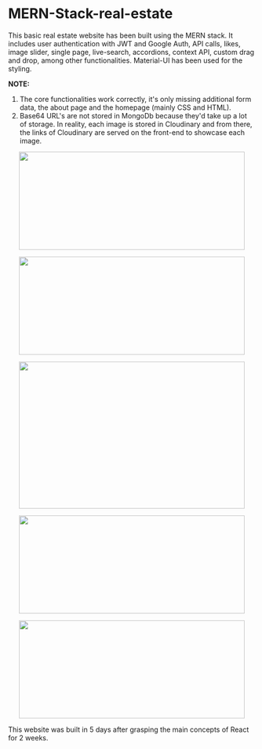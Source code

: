 # MERN-Stack-real-estate
This basic real estate website has been built using the MERN stack. It includes user authentication with JWT and Google Auth, API calls, likes, image slider, single page, live-search, accordions, context API, custom drag and drop, among other functionalities. Material-UI has been used for the styling. 

<b>NOTE:</b>

1. The core functionalities work correctly, it's only missing additional form data, the about page and the homepage (mainly CSS and HTML).
2. Base64 URL's are not stored in MongoDb because they'd take up a lot of storage. In reality, each image is stored in Cloudinary and from there, the links of Cloudinary are served on the front-end to showcase each image.


<p align="center">
  <img width="460" height="200" src="https://user-images.githubusercontent.com/80694673/111852076-a3ae6080-88e3-11eb-8fa5-1a763cfb6591.png">
</p>
<p align="center">
  <img width="460" height="200" src="https://user-images.githubusercontent.com/80694673/111852426-e0c72280-88e4-11eb-87f2-ff98ac130fae.png">
</p>
<p align="center">
  <img width="460" height="300" src="https://user-images.githubusercontent.com/80694673/111852041-8d080980-88e3-11eb-8535-4f225eb72359.png">
</p>
<p align="center">
  <img width="460" height="200" src="https://user-images.githubusercontent.com/80694673/111854127-b036b700-88eb-11eb-891d-a7edee79138d.png">
</p>
<p align="center">
  <img width="460" height="200" src="https://user-images.githubusercontent.com/80694673/111854138-c17fc380-88eb-11eb-963e-0dceda37ed7b.png">
</p>



This website was built in 5 days after grasping the main concepts of React for 2 weeks.


